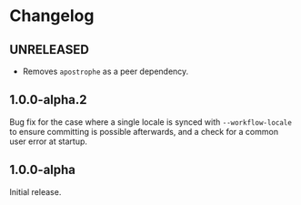 # Changelog

## UNRELEASED

- Removes `apostrophe` as a peer dependency.

## 1.0.0-alpha.2

Bug fix for the case where a single locale is synced with `--workflow-locale` to ensure committing is possible afterwards, and a check for a common user error at startup.

## 1.0.0-alpha

Initial release.
